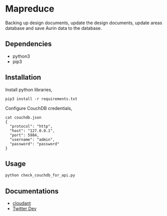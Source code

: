 # Mapreduce
Backing up design documents, update the design documents, update areas database and save Aurin data to the database.
## Dependencies
- python3
- pip3

## Installation
Install python libraries,
```
pip3 install -r requirements.txt
```
Configure CouchDB credentials,
```
cat couchdb.json 
{
  "protocol": "http",
  "host": "127.0.0.1",
  "port": 5984,
  "username": "admin",
  "password": "password"
}
``` 
## Usage
```python
python check_couchdb_for_api.py
```
## Documentations

- [cloudant](https://python-cloudant.readthedocs.io/en/latest/)
- [Twitter Dev](https://developer.twitter.com/en/docs)